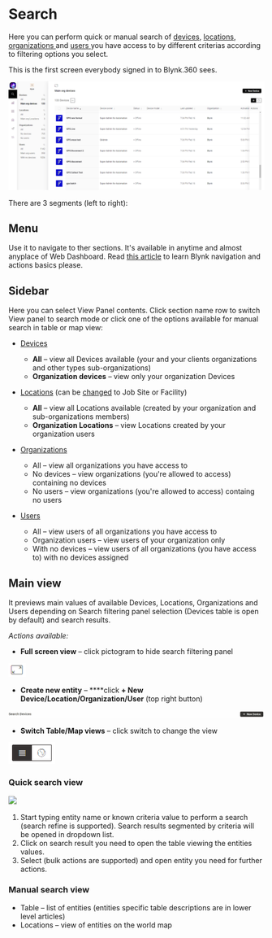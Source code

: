 # Search

Here you can perform quick or manual search of [devices](devices-1/), [locations](locations.md), [organizations ](organizations/)and [users ](users/)you have access to by different criterias according to filtering options you select.

This is the first screen everybody signed in to Blynk.360 sees.

![](../../../.gitbook/assets/search.png)

There are 3 segments \(left to right\):

## **Menu** 

Use it to navigate to ther sections. It's available in anytime and almost anyplace of Web Dashboard. Read [this article](../../../tutorials/getting-started/common-navigation-and-actions-reference.md) to learn Blynk navigation and actions basics please.

## **Sidebar** 

Here you can select View Panel contents. Click section name row to switch View panel to search mode or click one of the options available for manual search in table or map view:

* [Devices](devices-1/)
  * **All** – view all Devices available \(your and your clients organizations and other types sub-organizations\)
  * **Organization devices** – view only your organization Devices
* [Locations](locations.md) \(can be [changed](../settings/application-settings/general.md) to Job Site or Facility\)
  * **All** – view all Locations available \(created by your organization and sub-organizations members\)
  * **Organization Locations** – view Locations created by your organization users
* [Organizations](organizations/)
  * All – view all organizations you have access to
  * No devices – view organizations \(you're allowed to access\) containing no devices 
  * No users – view organizations \(you're allowed to access\) containg no users
* [Users](users/)

  * All – view users of all organizations you have access to
  * Organization users – view users of your organization only
  * With no devices – view users of all organizations \(you have access to\) with no devices assigned

## **Main view** 

It previews main values of available Devices, Locations, Organizations and Users depending on Search filtering panel selection \(Devices table is open by default\) and search results.  
  
_Actions available:_ 

* **Full screen view** – click pictogram to hide search filtering panel 

![](../../../.gitbook/assets/full_screen%20%281%29.png)

* **Create new entity** – ****click **+ New Device/Location/Organization/User** \(top right button\)

![](../../../.gitbook/assets/new_entity.gif)

* **Switch Table/Map views** – click switch to change the view 

![](../../../.gitbook/assets/table-map.png)

### **Quick search view** 

![](../../../.gitbook/assets/quick-search.gif)

1. Start typing entity name or known criteria value to perform a search \(search refine is supported\). Search results segmented by criteria will be opened in dropdown list.
2. Click on search result you need to open the table viewing the entities values.
3. Select \(bulk actions are supported\) and open entity you need for further actions.  

### Manual search view 

* Table – list of entities \(entities specific table descriptions are in lower level articles\) 
* Locations – view of entities on the world map



